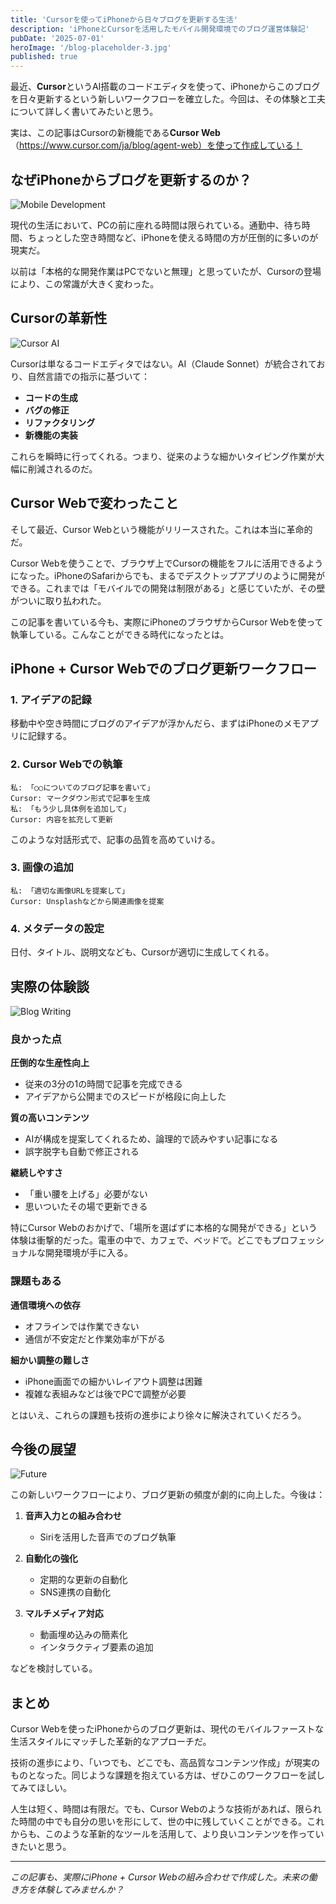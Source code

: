 ```yaml
---
title: 'Cursorを使ってiPhoneから日々ブログを更新する生活'
description: 'iPhoneとCursorを活用したモバイル開発環境でのブログ運営体験記'
pubDate: '2025-07-01'
heroImage: '/blog-placeholder-3.jpg'
published: true
---
```


最近、**Cursor**というAI搭載のコードエディタを使って、iPhoneからこのブログを日々更新するという新しいワークフローを確立した。今回は、その体験と工夫について詳しく書いてみたいと思う。

実は、この記事はCursorの新機能である**Cursor Web**（https://www.cursor.com/ja/blog/agent-web）を使って作成している！

## なぜiPhoneからブログを更新するのか？

![Mobile Development](https://images.unsplash.com/photo-1512941937669-90a1b58e7e9c?w=800&h=400&fit=crop)

現代の生活において、PCの前に座れる時間は限られている。通勤中、待ち時間、ちょっとした空き時間など、iPhoneを使える時間の方が圧倒的に多いのが現実だ。

以前は「本格的な開発作業はPCでないと無理」と思っていたが、Cursorの登場により、この常識が大きく変わった。

## Cursorの革新性

![Cursor AI](https://images.unsplash.com/photo-1677442136019-21780ecad995?w=800&h=400&fit=crop)

Cursorは単なるコードエディタではない。AI（Claude Sonnet）が統合されており、自然言語での指示に基づいて：

- **コードの生成**
- **バグの修正**
- **リファクタリング**
- **新機能の実装**

これらを瞬時に行ってくれる。つまり、従来のような細かいタイピング作業が大幅に削減されるのだ。

## Cursor Webで変わったこと

そして最近、Cursor Webという機能がリリースされた。これは本当に革命的だ。

Cursor Webを使うことで、ブラウザ上でCursorの機能をフルに活用できるようになった。iPhoneのSafariからでも、まるでデスクトップアプリのように開発ができる。これまでは「モバイルでの開発は制限がある」と感じていたが、その壁がついに取り払われた。

この記事を書いている今も、実際にiPhoneのブラウザからCursor Webを使って執筆している。こんなことができる時代になったとは。

## iPhone + Cursor Webでのブログ更新ワークフロー

### 1. アイデアの記録
移動中や空き時間にブログのアイデアが浮かんだら、まずはiPhoneのメモアプリに記録する。

### 2. Cursor Webでの執筆
```
私: 「○○についてのブログ記事を書いて」
Cursor: マークダウン形式で記事を生成
私: 「もう少し具体例を追加して」
Cursor: 内容を拡充して更新
```

このような対話形式で、記事の品質を高めていける。

### 3. 画像の追加
```
私: 「適切な画像URLを提案して」
Cursor: Unsplashなどから関連画像を提案
```

### 4. メタデータの設定
日付、タイトル、説明文なども、Cursorが適切に生成してくれる。

## 実際の体験談

![Blog Writing](https://images.unsplash.com/photo-1486312338219-ce68d2c6f44d?w=800&h=400&fit=crop)

### 良かった点

**圧倒的な生産性向上**
- 従来の3分の1の時間で記事を完成できる
- アイデアから公開までのスピードが格段に向上した

**質の高いコンテンツ**
- AIが構成を提案してくれるため、論理的で読みやすい記事になる
- 誤字脱字も自動で修正される

**継続しやすさ**
- 「重い腰を上げる」必要がない
- 思いついたその場で更新できる

特にCursor Webのおかげで、「場所を選ばずに本格的な開発ができる」という体験は衝撃的だった。電車の中で、カフェで、ベッドで。どこでもプロフェッショナルな開発環境が手に入る。

### 課題もある

**通信環境への依存**
- オフラインでは作業できない
- 通信が不安定だと作業効率が下がる

**細かい調整の難しさ**
- iPhone画面での細かいレイアウト調整は困難
- 複雑な表組みなどは後でPCで調整が必要

とはいえ、これらの課題も技術の進歩により徐々に解決されていくだろう。

## 今後の展望

![Future](https://images.unsplash.com/photo-1518709268805-4e9042af2176?w=800&h=400&fit=crop)

この新しいワークフローにより、ブログ更新の頻度が劇的に向上した。今後は：

1. **音声入力との組み合わせ**
   - Siriを活用した音声でのブログ執筆
   
2. **自動化の強化**
   - 定期的な更新の自動化
   - SNS連携の自動化

3. **マルチメディア対応**
   - 動画埋め込みの簡素化
   - インタラクティブ要素の追加

などを検討している。

## まとめ

Cursor Webを使ったiPhoneからのブログ更新は、現代のモバイルファーストな生活スタイルにマッチした革新的なアプローチだ。

技術の進歩により、「いつでも、どこでも、高品質なコンテンツ作成」が現実のものとなった。同じような課題を抱えている方は、ぜひこのワークフローを試してみてほしい。

人生は短く、時間は有限だ。でも、Cursor Webのような技術があれば、限られた時間の中でも自分の思いを形にして、世の中に残していくことができる。これからも、このような革新的なツールを活用して、より良いコンテンツを作っていきたいと思う。

---

*この記事も、実際にiPhone + Cursor Webの組み合わせで作成した。未来の働き方を体験してみませんか？*